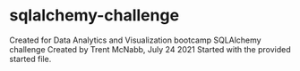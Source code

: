 # sqlalchemy-challenge
Created for Data Analytics and Visualization bootcamp SQLAlchemy challenge
Created by Trent McNabb, July 24 2021
Started with the provided started file.